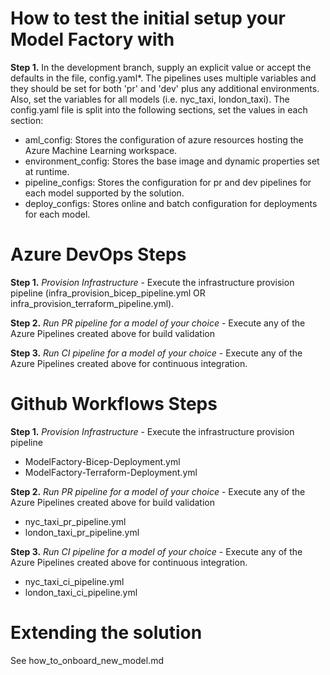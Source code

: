 # How to test the initial setup your Model Factory with 

**Step 1.** In the development branch, supply an explicit value or accept the defaults in the file, config.yaml*. The pipelines uses multiple variables and they should be set for both 'pr' and 'dev' plus any additional environments. Also, set the variables for all models (i.e. nyc_taxi, london_taxi). The config.yaml file is split into the following sections, set the values in each section:

  - aml_config: Stores the configuration of azure resources hosting the Azure Machine Learning workspace.
  - environment_config: Stores the base image and dynamic properties set at runtime.
  - pipeline_configs: Stores the configuration for pr and dev pipelines for each model supported by the solution.
  - deploy_configs: Stores online and batch configuration for deployments for each model.  

# Azure DevOps Steps

**Step 1.** *Provision Infrastructure* - Execute the infrastructure provision pipeline (infra_provision_bicep_pipeline.yml OR infra_provision_terraform_pipeline.yml).

**Step 2.** *Run PR pipeline for a model of your choice* - Execute any of the Azure Pipelines created above for build validation

**Step 3.** *Run CI pipeline for a model of your choice* - Execute any of the Azure Pipelines created above for continuous integration.

# Github Workflows Steps

**Step 1.** *Provision Infrastructure* - Execute the infrastructure provision pipeline
- ModelFactory-Bicep-Deployment.yml
- ModelFactory-Terraform-Deployment.yml

**Step 2.** *Run PR pipeline for a model of your choice* - Execute any of the Azure Pipelines created above for build validation
- nyc_taxi_pr_pipeline.yml
- london_taxi_pr_pipeline.yml

**Step 3.** *Run CI pipeline for a model of your choice* - Execute any of the Azure Pipelines created above for continuous integration.
- nyc_taxi_ci_pipeline.yml
- london_taxi_ci_pipeline.yml

# Extending the solution
See how_to_onboard_new_model.md